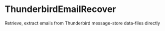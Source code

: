 # ThunderbirdEmailRecover
Retrieve, extract emails from Thunderbird message-store data-files directly

